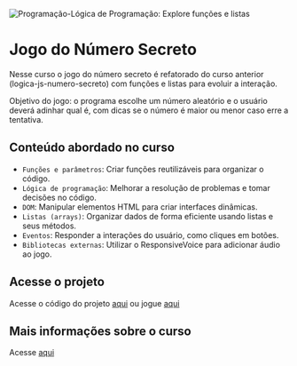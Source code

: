 ![Programação-Lógica de Programação: Explore funções e listas](https://github.com/user-attachments/assets/d21f313f-f1ee-429e-97a4-f7d6cea15df7)

# Jogo do Número Secreto
Nesse curso o jogo do número secreto é refatorado do curso anterior (logica-js-numero-secreto) com funções e listas para evoluir a interação.

Objetivo do jogo: o programa escolhe um número aleatório e o usuário deverá adinhar qual é, com dicas se o número é maior ou menor caso erre a tentativa.

## Conteúdo abordado no curso
- `Funções e parâmetros`: Criar funções reutilizáveis para organizar o código.
- `Lógica de programação`: Melhorar a resolução de problemas e tomar decisões no código.
- `DOM`: Manipular elementos HTML para criar interfaces dinâmicas.
- `Listas (arrays)`: Organizar dados de forma eficiente usando listas e seus métodos.
- `Eventos`: Responder a interações do usuário, como cliques em botões.
- `Bibliotecas externas`: Utilizar o ResponsiveVoice para adicionar áudio ao jogo.

## Acesse o projeto
Acesse o código do projeto [aqui]()
ou jogue [aqui]() 

## Mais informações sobre o curso
Acesse [aqui](https://www.alura.com.br/curso-online-logica-programacao-funcoes-listas)

